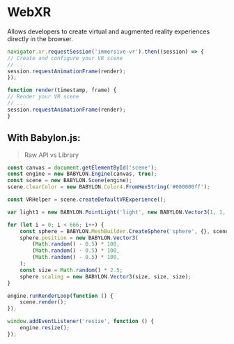 # WebXR

Allows developers to create virtual and augmented reality experiences directly in the browser.

```javascript
navigator.xr.requestSession('immersive-vr').then((session) => {
// Create and configure your VR scene
// ...
session.requestAnimationFrame(render);
});

function render(timestamp, frame) {
// Render your VR scene
// ...
session.requestAnimationFrame(render);
}
```


## With Babylon.js:

> Raw API vs Library


```javascript
const canvas = document.getElementById('scene');
const engine = new BABYLON.Engine(canvas, true);
const scene = new BABYLON.Scene(engine);
scene.clearColor = new BABYLON.Color4.FromHexString('#000000ff');

const VRHelper = scene.createDefaultVRExperience();

var light1 = new BABYLON.PointLight('light', new BABYLON.Vector3(1, 1, 1), scene);

for (let i = 0; i < 666; i++) {
    const sphere = BABYLON.MeshBuilder.CreateSphere('sphere', {}, scene);
    sphere.position = new BABYLON.Vector3(
        (Math.random() - 0.5) * 100,
        (Math.random() - 0.5) * 100,
        (Math.random() - 0.5) * 100,
    );
    const size = Math.random() * 2.5;
    sphere.scaling = new BABYLON.Vector3(size, size, size);
}

engine.runRenderLoop(function () {
    scene.render();
});

window.addEventListener('resize', function () {
    engine.resize();
});
```

<canvas id="scene" style="border: 2px solid var(--palette-1)"></canvas>

<style>
    #scene {
        width: 100%;
        height: 70vh;
        background-color: #111;
    }
</style>
